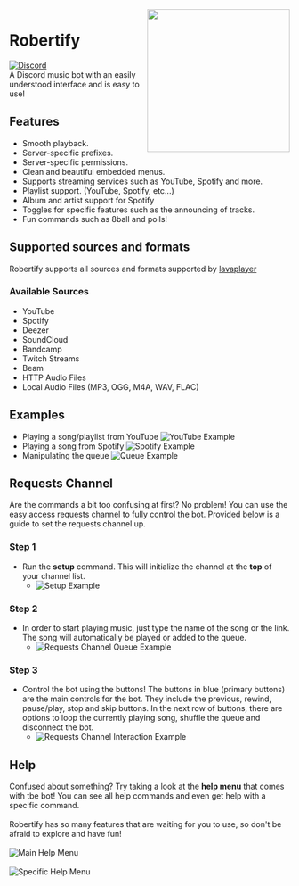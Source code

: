 <img align="right" src="https://i.imgur.com/HkAHWq5.png" height="256" width="256">

# Robertify
[![Discord](https://discordapp.com/api/guilds/304828928223084546/widget.png)](https://discord.gg/2qcgtCXSQ5) <br>
A Discord music bot with an easily understood interface and is easy to use!

## Features
- Smooth playback.
- Server-specific prefixes.
- Server-specific permissions.
- Clean and beautiful embedded menus.
- Supports streaming services such as YouTube, Spotify and more.
- Playlist support. (YouTube, Spotify, etc...)
- Album and artist support for Spotify
- Toggles for specific features such as the announcing of tracks.
- Fun commands such as 8ball and polls!

## Supported sources and formats
Robertify supports all sources and formats supported by [lavaplayer](https://github.com/sedmelluq/lavaplayer#supported-formats)
### Available Sources
- YouTube
- Spotify
- Deezer
- SoundCloud
- Bandcamp
- Twitch Streams
- Beam
- HTTP Audio Files
- Local Audio Files (MP3, OGG, M4A, WAV, FLAC)

## Examples
- Playing a song/playlist from YouTube
![YouTube Example](https://i.imgur.com/iRkqu0Q.gif)
- Playing a song from Spotify
![Spotify Example](https://i.imgur.com/vvCKIti.gif)
- Manipulating the queue
![Queue Example](https://i.imgur.com/LrduXSV.gif)

## Requests Channel
Are the commands a bit too confusing at first? No problem! You can
use the easy access requests channel to fully control the bot. Provided below is a guide
to set the requests channel up.

### Step 1

- Run the **setup** command. This will initialize the channel at the **top** of your channel list.
  - ![Setup Example](https://i.imgur.com/QAaCTfS.gif)

### Step 2

- In order to start playing music, just type the name of the song or the link. The song will automatically be played or added to the queue.
  - ![Requests Channel Queue Example](https://i.imgur.com/wNSKaJN.gif)

### Step 3

- Control the bot using the buttons! The buttons in blue (primary buttons) are the main controls for the bot. They include the previous, rewind, pause/play, stop and skip buttons. In the next row of buttons, there are options to loop the currently playing song, shuffle the queue and disconnect the bot.
  - ![Requests Channel Interaction Example](https://i.imgur.com/qpZkmaG.gif)

## Help
Confused about something? Try taking a look at the **help menu** that comes with tbe bot! You can see all help commands and even get help with a specific command. <br><br>
Robertify has so many features that are waiting for you to use, so don't be afraid to explore and have fun!<br><br>
![Main Help Menu](https://i.imgur.com/TbZVyBi.png) <br><br>
![Specific Help Menu](https://i.imgur.com/X4575hL.png)
